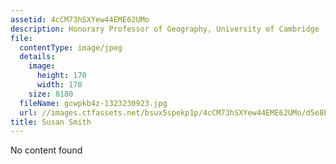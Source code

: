 ```yaml
---
assetid: 4cCM73hSXYew44EME62UMo
description: Honorary Professor of Geography, University of Cambridge
file:
  contentType: image/jpeg
  details:
    image:
      height: 170
      width: 170
    size: 8180
  fileName: gcwpkb4z-1323230923.jpg
  url: //images.ctfassets.net/bsux5spekp1p/4cCM73hSXYew44EME62UMo/d5e8be7428102b3eaccf451127370b86/gcwpkb4z-1323230923.jpg
title: Susan Smith
---
```

No content found
